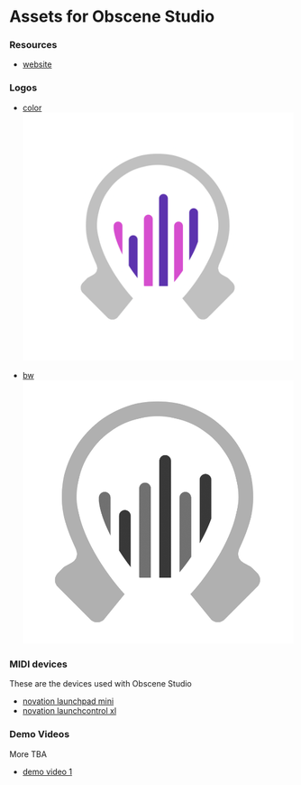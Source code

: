 # Assets for Obscene Studio

### Resources

- [website](https://obscene.studio)

### Logos

- [color](assets/logo-color-1024.png)
    ![color](assets/logo-color-1024.png)

- [bw](assets/logo-bw.png)
    ![bw](assets/logo-bw.png)

### MIDI devices

These are the devices used with Obscene Studio

- [novation launchpad mini](assets/novation-launchpad-mini.png)
- [novation launchcontrol xl](assets/novation-launchcontrol-xl.png)


### Demo Videos

More TBA

- [demo video 1](https://obscene.studio/platform/files/obscene-demo-1.mp4)

